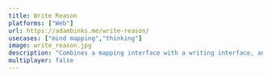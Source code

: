 ```yaml
---
title: Write Reason
platforms: ["Web"]
url: https://adambinks.me/write-reason/
usecases: ["mind mapping","thinking"]
image: write_reason.jpg
description: "Combines a mapping interface with a writing interface, and links them bidirectionally."
multiplayer: false
---
```

